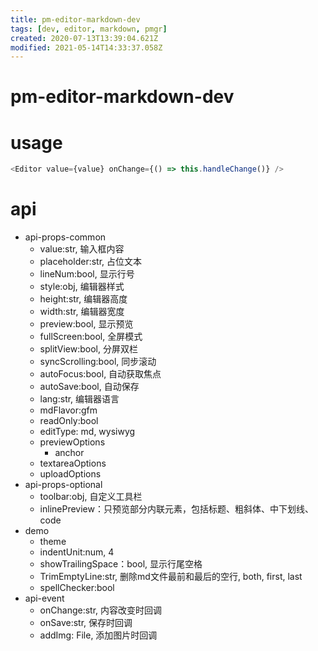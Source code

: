 ```yaml
---
title: pm-editor-markdown-dev
tags: [dev, editor, markdown, pmgr]
created: 2020-07-13T13:39:04.621Z
modified: 2021-05-14T14:33:37.058Z
---
```


# pm-editor-markdown-dev

# usage

``` typescript
<Editor value={value} onChange={() => this.handleChange()} />
```

# api 

- api-props-common
  - value:str, 输入框内容
  - placeholder:str, 占位文本
  - lineNum:bool, 显示行号
  - style:obj, 编辑器样式
  - height:str, 编辑器高度    
  - width:str, 编辑器宽度
  - preview:bool, 显示预览
  - fullScreen:bool, 全屏模式
  - splitView:bool, 分屏双栏
  - syncScrolling:bool, 同步滚动
  - autoFocus:bool, 自动获取焦点    
  - autoSave:bool, 自动保存
  - lang:str, 编辑器语言
  - mdFlavor:gfm
  - readOnly:bool
  - editType: md, wysiwyg
  - previewOptions
    - anchor
  - textareaOptions
  - uploadOptions
- api-props-optional
  - toolbar:obj, 自定义工具栏
  - inlinePreview：只预览部分内联元素，包括标题、粗斜体、中下划线、code
- demo
  - theme
  - indentUnit:num, 4
  - showTrailingSpace：bool, 显示行尾空格
  - TrimEmptyLine:str, 删除md文件最前和最后的空行, both, first, last
  - spellChecker:bool
- api-event
  - onChange:str, 内容改变时回调
  - onSave:str, 保存时回调
  - addImg: File, 添加图片时回调
